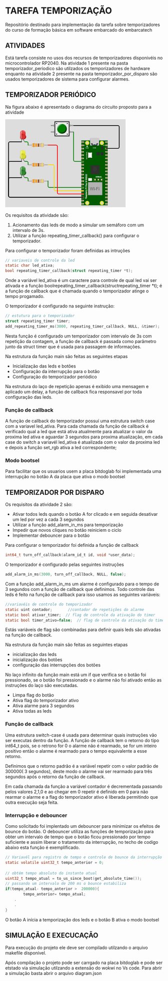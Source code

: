 # TAREFA TEMPORIZAÇÃO

 Repositório destinado para implementação da tarefa sobre temporizadores do curso de formação básica em software embarcado do embarcatech

## ATIVIDADES

Está tarefa consiste no usos dos recursos de temporizadores disponivéis no microcontrolador RP2040. Na atividade 1 presente na pasta temporizador_periodico são utilzados os temporizadores de hardware enquanto na atividade 2 presente na pasta temporizador_por_disparo são usados temporizadores de sistema para configurar alarmes.

## TEMPORIZADOR PERIÓDICO

Na figura abaixo é apresentado o diagrama do circuito proposto para a atividade

![Diagrama do circuito](https://github.com/ALrEcompUefs/Tarefa_temporizacao/blob/main/img/img1.png?raw=true "imagem 1")

Os requisitos da atividade são:

1. Acionamento das leds de modo a simular um semáforo com um intervalo de 3s.
2. Utilizar a função repeating_timer_callback() para configurar o temporizador.

Para configurar o temporizador foram definidas as intruções

```c
// variaveis de controle da led
static char led_ativa;
bool repeating_timer_callback(struct repeating_timer *t);
```

Onde a variável led_ativa é um caractere para controle de qual led vai ser ativada e a função boolrepeating_timer_callback(structrepeating_timer *t); é a função de callback que é chamada quando o temporizador atinge o tempo progamado.

O temporizador é configurado na seguinte instrução:

```c
// estutura para o temporizador
struct repeating_timer timer;
add_repeating_timer_ms(3000, repeating_timer_callback, NULL, &timer);
```

Nesta função é configurado um temporizador com intervalo de 3s com repetição da contagem, a função de callback é passada como parâmetro junto da struct timer que é usada para passagem de informações.

Na estrutura da função main são feitas as seguintes etapas

* Inicialização das leds e botões
* Configuração da interrupção para o botão
* Configuração do temporizador periódico

Na estrutura do laço de repetição apenas é exibido uma mensagem e aplicado um delay, a função de callback fica responsavel por toda configuração das leds.

### Função de callback

A função de callback do temporizador possuí uma estrutura switch case com a variavel led_ativa. Para cada chamada da função de callback é verificado qual a led que está ativa atualmente para atualizar o valor da proxima led ativa e aguardar 3 segundos para proxima atualização, em cada case do switch a variavél led_ativa é atualizada com o valor da proxima led e depois a função set_rgb ativa a led correspondente;

### Modo bootsel

Para facilitar que os usuarios usem a placa bitdoglab foi implementada uma interrupção no botão A da placa que ativa o modo bootsel

## TEMPORIZADOR POR DISPARO

Os requisitos da atividade 2 são:

* Ativar todos leds quando o botão A for clicado e em seguida desativar um led por vez a cada 3 segundos
* Utilizar a função add_alarm_in_ms para temporização
* Impedir que novos cliques no botão reiniciem o ciclo
* Implementar debouncer para o botão

Para configurar o temporizador foi definida a função de callback

```c
int64_t turn_off_callback(alarm_id_t id, void *user_data);
```

O temporizador é configurado pelas seguintes instruções

```c
add_alarm_in_ms(3000, turn_off_callback, NULL, false);
```

Com a função add_alarm_in_ms um alarme é configurado para o tempo de 3 segundos com a função de callback que definimos. Todo controle das leds é feito na função de callback para isso usamos as seguintes variáveis:

```c
//variavéis de controle do temporizador
static uint contador;       //contador de repetições do alarme
static bool ativar_timer;  // flag de controle da ativação do timer
static bool timer_ativo=false;  // flag de controle da ativação do timer
```

Estás variáveis de flag são combinadas para definir quais leds são ativadas na função de callback.

Na estrutura da função main são feitas as seguintes etapas

* inicialização das leds
* inicialização dos botões
* configuração das interrupções dos botões

No laço infinito da função main está um if que verifica se o botão foi pressionado, se o botão foi pressionado e o alarme não foi ativado então as instruções do laço são executadas.

* Limpa flag do botão
* Ativa flag do temporizador ativo
* Ativa alarme para 3 segundos
* Ativa todas as leds

### Função de callback

Uma estrutura switch-case é usada para determinar quais instruções vão ser executas dentro da função. A função de callback tem o retorno do tipo int64_t pois, se o retrono for 0 o alarme não é rearmado, se for um inteiro positivo então o alarme é rearmado para o tempo equivalente a esse retorno.

Definimos que o retorno padrão é a variável repetir com o valor padrão de 300000( 3 segundos), deste modo o alarme vai ser rearmado para três segundos após o retorno da função de callback.

Em cada chamada da função a variável contador é decrementada passando pelos valores 2,1,0 e ao chegar em 0 repetir é definido em 0 para não rearmar o alarme e a flag do temporizador ativo é liberada permitindo que outra execução seja feita.

### Interrupção e debouncer

Como solicitado foi implentado um debouncer para minimizar os efeitos de bounce do botão. O debouncer utiliza as funções de temporização para obter um intervalo de tempo que o botão ficou pressionado por tempo suficiente e assim liberar o tratamento da interrupção, no techo de codigo abaixo esta função é exemplificado.

```c
// Variavél para registro de tempo e controle de bounce da interrupção
static volatile uint32_t tempo_anterior = 0;

// obtém tempo absoluto do instante atual
uint32_t tempo_atual = to_us_since_boot(get_absolute_time());
// passando um intervalo de 200 ms o bounce estabiliza
if(tempo_atual- tempo_anterior >  200000){
        tempo_anterior= tempo_atual;
	.
	.
}
```

O botão A inícia a temporização dos leds e o botão B ativa o modo bootsel


## SIMULAÇÃO E EXECUCAÇÃO

Para execução do projeto ele deve ser compilado utilzando o arquivo makefile disponível.

Após compilação o projeto pode ser carrgado na placa bitdoglab e pode ser etstado via simulação utilzando a extensão do wokwi no Vs code. Para abrir a simulação basta abrir o arquivo diagram.json
